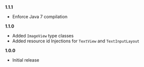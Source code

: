 **1.1.1**

 - Enforce Java 7 compilation

**1.1.0**

 - Added `ImageView` type classes
 - Added resource id Injections for `TextView` and `TextInputLayout`

**1.0.0**

 - Initial release